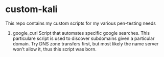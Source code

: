 custom-kali
===========

This repo contains my custom scripts for my various pen-testing needs

1. google_curl
Script that automates specific google searches.  This particulare script is used to discover subdomains given a particular domain.  Try DNS zone transfers first, but most likely the name server won't allow it, thus this script was born.
